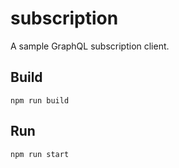 # subscription
A sample GraphQL subscription client.

## Build

`npm run build`

## Run

`npm run start`
